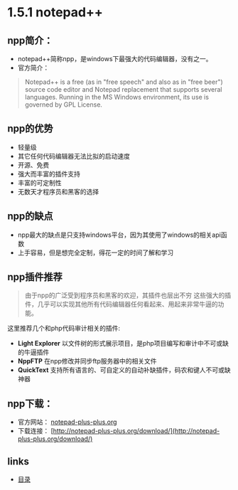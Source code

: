 # 1.5.1 notepad++

## npp简介：
- notepad++简称npp，是windows下最强大的代码编辑器，没有之一。  
- 官方简介：
> Notepad++ is a free (as in "free speech" and also as in "free beer") source code editor and Notepad replacement that supports several languages. Running in the MS Windows environment, its use is governed by GPL License.

## npp的优势
- 轻量级
- 其它任何代码编辑器无法比拟的启动速度
- 开源、免费
- 强大而丰富的插件支持
- 丰富的可定制性
- 无数天才程序员和黑客的选择

## npp的缺点
- npp最大的缺点是只支持windows平台，因为其使用了windows的相关api函数
- 上手容易，但是想完全定制，得花一定的时间了解和学习

## npp插件推荐
>由于npp的广泛受到程序员和黑客的欢迎，其插件也层出不穷
>这些强大的插件，几乎可以实现其他所有代码编辑器任何看起来、用起来非常牛逼的功能。

这里推荐几个和php代码审计相关的插件:
- **Light Explorer**  以文件树的形式展示项目，是php项目编写和审计中不可或缺的牛逼插件
- **NppFTP**  在npp修改并同步ftp服务器中的相关文件
- **QuickText** 支持所有语言的、可自定义的自动补缺插件，码农和键人不可或缺神器

## npp下载：
- 官方网站： [notepad-plus-plus.org](http://notepad-plus-plus.org/)
- 下载连接： [http://notepad-plus-plus.org/download/](http://notepad-plus-plus.org/download/)

## links
- [目录](preface.md)
